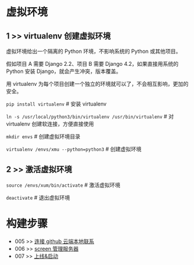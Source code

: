 # 虚拟环境

## 1 >> virtualenv 创建虚拟环境

虚拟环境给出一个隔离的 Python 环境，不影响系统的 Python 或其他项目。

假如项目 A 需要 Django 2.2、项目 B 需要 Django 4.2，如果直接用系统的 Python 安装 Django，就会产生冲突，版本覆盖。

用 virtualenv 为每个项目创建一个独立的环境就可以了，不会相互影响，更加的安全。

`pip install virtualenv`    # 安装 virtualenv

`ln -s /usr/local/python3/bin/virtualenv /usr/bin/virtualenv`    # 对 virtualenv 创建软连接，方便直接使用

`mkdir envs`    # 创建虚拟环境目录

`virtualenv /envs/xmu --python=python3`    # 创建虚拟环境

## 2 >> 激活虚拟环境

`source /envs/xum/bin/activate`    # 激活虚拟环境

`deactivate`    # 退出虚拟环境

# 构建步骤

- 005 >> [连接 github 云端本地联系](https://github.com/fangqing408/03-xmu-llap/blob/master/recognition/005.md)
- 006 >> [screen 管理服务器](https://github.com/fangqing408/03-xmu-llap/blob/master/recognition/006.md)
- 007 >> [上线&启动](https://github.com/fangqing408/03-xmu-llap/blob/master/recognition/007.md)
